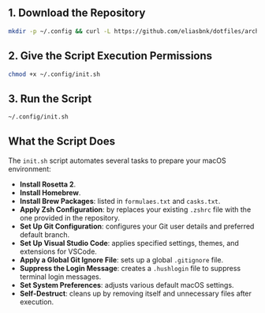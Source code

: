 ## 1. Download the Repository

```bash
mkdir -p ~/.config && curl -L https://github.com/eliasbnk/dotfiles/archive/refs/heads/main.zip | bsdtar -xvf- -C ~/.config --strip-components=1
```

## 2. Give the Script Execution Permissions

```bash
chmod +x ~/.config/init.sh
```

## 3. Run the Script

```bash
~/.config/init.sh
```

## What the Script Does

The `init.sh` script automates several tasks to prepare your macOS environment:

- **Install Rosetta 2**.
- **Install Homebrew**.
- **Install Brew Packages**: listed in `formulaes.txt` and `casks.txt`.
- **Apply Zsh Configuration**: by replaces your existing `.zshrc` file with the one provided in the repository.
- **Set Up Git Configuration**: configures your Git user details and preferred default branch.
- **Set Up Visual Studio Code**: applies specified settings, themes, and extensions for VSCode.
- **Apply a Global Git Ignore File**: sets up a global `.gitignore` file.
- **Suppress the Login Message**: creates a `.hushlogin` file to suppress terminal login messages.
- **Set System Preferences**: adjusts various default macOS settings.
- **Self-Destruct**: cleans up by removing itself and unnecessary files after execution.
